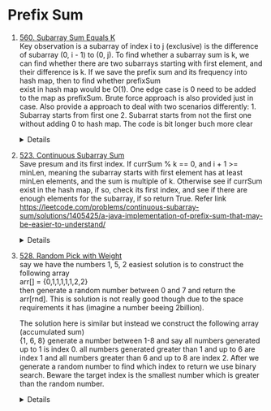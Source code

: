 # Prefix Sum
1. [560. Subarray Sum Equals K](https://leetcode.com/problems/subarray-sum-equals-k)  
Key observation is a subarray of index i to j (exclusive) is the difference of subarray (0, i - 1) to (0, j). To find whether a subarray sum is k, we can find
whether there are two subarrays starting with first element, and their difference is k. If we save the prefix sum and its frequency into hash map, then to find whether prefixSum  
exist in hash map would be O(1). One edge case is 0 need to be added to the map as prefixSum. Brute force approach is also provided just in case. 
Also provide a approach to deal with two scenarios differently: 1. Subarray starts from first one 2. Subarrat starts from not the first one without adding 0 to hash map. The code is bit longer buch more clear
   <details>

    ```python
      def subarraySum(self, nums: List[int], k: int) -> int:
          sumFreqMap = Counter()
          currSum = 0
          result = 0
          sumFreqMap[0] = 1
          for num in nums:
              currSum += num
              result += sumFreqMap[currSum - k]
              sumFreqMap[currSum] += 1
  
          return result

    # A longer but more clear way
        def subarraySum(self, nums: List[int], k: int) -> int:
           prefixSumFreq = Counter()
           currSum = 0
           result = 0
           for num in nums:
               currSum += num
               if currSum == k:
                   result += 1
               
               target = currSum - k
               result += prefixSumFreq[target]
               prefixSumFreq[currSum] += 1
   
           return result

      # Brute force
        def subarraySum(self, nums: List[int], k: int) -> int:
        result = 0
        for i in range(len(nums)):
            currSum = 0
            for j in range(i, len(nums)):
                currSum += nums[j]
                if currSum == k:
                    result += 1
        
        return result        
    ```
   </details>

1. [523. Continuous Subarray Sum](https://leetcode.com/problems/continuous-subarray-sum)  
Save presum and its first index. If currSum % k == 0, and i + 1 >= minLen, meaning the subarray starts with first element has at least minLen elements, and the sum is multiple of k. Otherwise see if currSum exist in the hash map, if so, check its first index, and see if there are enough elements for the subarray, if so return True. Refer link https://leetcode.com/problems/continuous-subarray-sum/solutions/1405425/a-java-implementation-of-prefix-sum-that-may-be-easier-to-understand/
   <details>

    ```python
    def checkSubarraySum(self, nums: List[int], k: int) -> bool:
        preSumFirstIdxMap = {}
        currSum = 0
        minLen = 2
        for i, num in enumerate(nums):
            currSum += num
            currSum %= k
            if currSum == 0 and i + 1 >= minLen:
                return True
            
            if currSum in preSumFirstIdxMap:
                if i - preSumFirstIdxMap[currSum] >= minLen:
                    return True
            else:
                preSumFirstIdxMap[currSum] = i
        
        return False       
    ```
   </details>

1. [528. Random Pick with Weight](https://leetcode.com/problems/random-pick-with-weight)   
   say we have the numbers 1, 5, 2 easiest solution is to construct the following array  
   arr[] = {0,1,1,1,1,1,2,2}  
   then generate a random number between 0 and 7 and return the arr[rnd]. This is solution is not really good though due to the space requirements it has (imagine a number beeing 2billion).  

   The solution here is similar but instead we construct the following array (accumulated sum)  
{1, 6, 8} generate a number between 1-8 and say all numbers generated up to 1 is index 0. all numbers generated greater than 1 and up to 6 are index 1 and all numbers greater than 6 and up to 8 are index 2. After we generate a random number to find which index to return we use binary search. Beware the target index is the smallest number which is greater than the random number.
   <details>

    ```python
      class Solution:
      
          def __init__(self, w: List[int]):
              self.prefixSums = []
              currSum = 0
              for weight in w:
                  currSum += weight
                  self.prefixSums.append(currSum)
      
          def pickIndex(self) -> int:
              randNum = random.randrange(1, self.prefixSums[-1] + 1) 
              for i, preSum in enumerate(self.prefixSums):
                  if randNum <= preSum:
                      return i

    # Binary search
        def pickIndex(self) -> int:
           randNum = random.randrange(1, self.prefixSums[-1] + 1) 
           left = 0
           right = len(self.prefixSums) - 1
           result = -1
           while left <= right:
               mid = left + (right - left) // 2
               if randNum <= self.prefixSums[mid]:
                   result = mid
                   right = mid - 1
               else:
                   left = mid + 1
           
           return result  
    ```
   </details>
